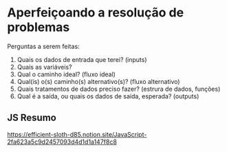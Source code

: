 # Aperfeiçoando a resolução de problemas

Perguntas a serem feitas:

1. Quais os dados de entrada que terei? (inputs)
2. Quais as variáveis?
3. Qual o caminho ideal? (fluxo ideal)
4. Qual(is) o(s) caminho(s) alternativo(s)? (fluxo alternativo)
5. Quais tratamentos de dados preciso fazer? (estrura de dados, funções)
6. Qual é a saída, ou quais os dados de saída, esperada? (outputs)

## JS Resumo

<https://efficient-sloth-d85.notion.site/JavaScript-2fa623a5c9d2457093d4d1d1a147f8c8>
